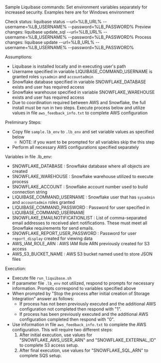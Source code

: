 Sample Liquibase commands:
Set environment variables separately for increased security.   Examples here are for Windows environment

Check status:  liquibase status --url=%LB_URL% --username=%LB_USERNAME% --password=%LB_PASSWORD%
Preview changes: liquibase update_sql --url=%LB_URL% --username=%LB_USERNAME% --password=%LB_PASSWORD%
Process changes: liquibase update --url=%LB_URL% --username=%LB_USERNAME% --password=%LB_PASSWORD%

Assumptions:
* Liquibase is installed locally and in executing user's path
* Username specified in variable LIQUIBASE_COMMAND_USERNAME is granted roles `sysadmin` and `accountadmin`
* Snowflake database specified in variable SNOWFLAKE_DATABASE exists and user has required access 
* Snowflake warehouse specified in variable SNOWFLAKE_WAREHOUSE exists and user has required access 
* Due to coordination required between AWS and Snowflake, the full install must be run in two steps.  Execute process below and utilize values in file `aws_feedback_info.txt` to complete AWS configuration


Preliminary Steps:
* Copy file `sample.lb_env` to `.lb_env` and set variable values as specified below
  * NOTE:  if you want to be prompted for all variables skip the this step
* Perform all necessary AWS configurations specified separately

Variables in file .lb_env:
* SNOWFLAKE_DATABASE              : Snowflake database where all objects are created
* SNOWFLAKE_WAREHOUSE             : Snowflake warehouse utilized to execute process
* SNOWFLAKE_ACCOUNT               : Snowflake account number used to build connection string
* LIQUIBASE_COMMAND_USERNAME      : Snowflake user that has `sysadmin` and `accountadmin` roles granted
* LIQUIBASE_COMMAND_PASSWORD      : Password for user specified in LIQUIBASE_COMMAND_USERNAME
* SNOWFLAKE_EMAILNOTIFICATIONLIST : List of comma-separated email addresses to received alert notifications.   These must meet all Snowflake requirements for send emails.
* SNOWFLAKE_REPORT_USER_PASSWORD  : Password for user `report_display` created for viewing data
* AWS_IAM_ROLE_ARN                : AWS IAM Role ARN previously created for S3 access
* AWS_S3_BUCKET_NAME              : AWS S3 bucket named used to store JSON files 

Execution:
* Execute file `run_liquibase.sh`
* If parameter file `.lb_env` not utilized, respond to prompts for necessary information.   Prompts correspond to variables specified above
* When prompted by "Stop the process after initial creation of Storage Integration" answer as follows:
  * If process has not been previously executed and the additional AWS configuration not completed then respond with "1".
  * If process has been previously executed and the additional AWS configuration completed then respond with "0".
* Use information in file `aws_feedback_info.txt` to complete the AWS configuration.  This will require two different steps:
  1.  After initial execution, use values for "SNOWFLAKE_AWS_USER_ARN" and "SNOWFLAKE_EXTERNAL_ID" to complete S3 access setup.
  2.  After final execution, use values for "SNOWFLAKE_SQL_ARN" to complete SQS setup.
     
